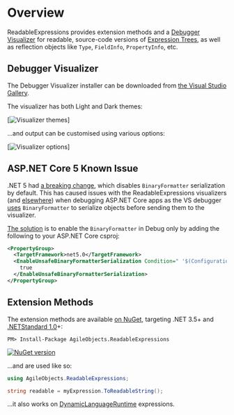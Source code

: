 # Overview

ReadableExpressions provides extension methods and a 
[Debugger Visualizer](https://marketplace.visualstudio.com/items?itemName=vs-publisher-1232914.ReadableExpressionsVisualizers) 
for readable, source-code versions of 
[Expression Trees](https://docs.microsoft.com/en-us/dotnet/csharp/programming-guide/concepts/expression-trees),
as well as reflection objects like `Type`, `FieldInfo`, `PropertyInfo`, etc.

## Debugger Visualizer

The Debugger Visualizer installer can be downloaded from 
[the Visual Studio Gallery](https://marketplace.visualstudio.com/items?itemName=vs-publisher-1232914.ReadableExpressionsVisualizers).

The visualizer has both Light and Dark themes:

[![Visualizer themes](/assets/images/Themes.gif)]

...and output can be customised using various options:

[![Visualizer options](/assets/images/Options.gif)]

## ASP.NET Core 5 Known Issue

.NET 5 had [a breaking change](https://github.com/dotnet/runtime/issues/29976), which disables `BinaryFormatter` serialization by default.
This has caused issues with the ReadableExpressions visualizers (and [elsewhere](https://github.com/nhibernate/nhibernate-core/issues/2603)) 
when debugging ASP.NET Core apps as the VS debugger [uses](https://wrightfully.com/writing-a-readonly-debugger-visualizer) `BinaryFormatter` 
to serialize objects before sending them to the visualizer.

[The solution](https://developercommunity2.visualstudio.com/t/visual-studio-debugger-visualizers-and-binaryforma/1278642) is to enable the 
`BinaryFormatter` in Debug only by adding the following to your ASP.NET Core csproj:

```xml
<PropertyGroup>
  <TargetFramework>net5.0</TargetFramework>
  <EnableUnsafeBinaryFormatterSerialization Condition=" '$(Configuration)' == 'Debug' ">
    true
  </EnableUnsafeBinaryFormatterSerialization>
</PropertyGroup>
```

## Extension Methods

The extension methods are available [on NuGet](https://www.nuget.org/packages/AgileObjects.ReadableExpressions), 
targeting .NET 3.5+ and [.NETStandard 1.0](https://dotnet.microsoft.com/platform/dotnet-standard)+:

```shell
PM> Install-Package AgileObjects.ReadableExpressions
```
[![NuGet version](https://badge.fury.io/nu/AgileObjects.ReadableExpressions.svg)](https://badge.fury.io/nu/AgileObjects.ReadableExpressions)

...and are used like so:

```csharp
using AgileObjects.ReadableExpressions;

string readable = myExpression.ToReadableString();
```

...it also works on [DynamicLanguageRuntime](https://www.nuget.org/packages/DynamicLanguageRuntime) expressions.